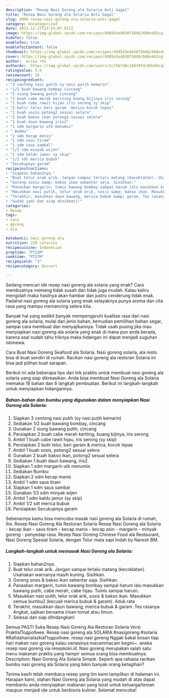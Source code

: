 ```yaml
---
description: "Resep Nasi Goreng ala Solaria Anti Gagal"
title: "Resep Nasi Goreng ala Solaria Anti Gagal"
slug: 2009-resep-nasi-goreng-ala-solaria-anti-gagal
category: Uncategorized
date: 2021-12-27T23:24:07.837Z
image: https://img-global.cpcdn.com/recipes/498543e4030f5848/680x482cq70/nasi-goreng-ala-solaria-foto-resep-utama.jpg
hideToc: false
enableToc: true
enableTocContent: false
thumbnail: https://img-global.cpcdn.com/recipes/498543e4030f5848/680x482cq70/nasi-goreng-ala-solaria-foto-resep-utama.jpg
cover: https://img-global.cpcdn.com/recipes/498543e4030f5848/680x482cq70/nasi-goreng-ala-solaria-foto-resep-utama.jpg
author:  erika rhn
authorAv:  https://img-global.cpcdn.com/users/2c7567d8c14d39fd/60x60cq50/avatar.jpg
ratingvalue: 3.6
reviewcount: 18
recipeingredient:
- "3 centong nasi putih sy nasi putih kemarin"
- "1/2 buah bawang bombay cincang"
- "2 siung bawang putih cincang"
- "2 buah cabe merah keriting buang bijinya iris serong"
- "1 buah cabe rawit hijau iris serong sy skip"
- "2 butir telur beri garam  merica kocok lepas"
- "1 buah sosis potong2 sesuai selera"
- "2 buah bakso ikan potong2 sesuai selera"
- "1 buah daun bawang iris2"
- "1 sdm margarin utk menumis"
- " Bumbu"
- "2 sdm kecap manis"
- "1 sdm saus tiram"
- "1 sdm saus sambal"
- "1/2 sdm minyak wijen"
- "1 sdm kaldu jamur sy skip"
- "1/2 sdt merica bubuk"
- "Secukupnya garam"
recipeinstructions:
- "Siapkan bahan2nya."
- "Buat telur orak arik. Jangan sampai terlalu matang (kecoklatan). Usahakan warnanya masih kuning. Sisihkan."
- "Goreng sosis &amp; bakso ikan sebentar saja. Sisihkan."
- "Panaskan margarin, tumis bawang bombay sampai harum lalu masukkan bawang putih, cabe merah, cabe hijau. Tumis sampai harum."
- "Masukkan nasi putih, telur orak arik, sosis &amp; bakso ikan. Masukkan semua bumbu2 (kecuali merica bubuk &amp; garam). Aduk rata"
- "Terakhir, masukkan daun bawang, merica bubuk &amp; garam. Tes rasanya. Angkat, sajikan bersama irisan tomat atau timun."
- "Sudah jadi dan siap dinikmati!"
categories:
- Resep
tags:
- nasi
- goreng
- ala

katakunci: nasi goreng ala 
nutrition: 229 calories
recipecuisine: Indonesian
preptime: "PT22M"
cooktime: "PT57M"
recipeyield: "3"
recipecategory: Dessert

---
```



Sedang mencari ide resep nasi goreng ala solaria yang enak? Cara membuatnya memang tidak susah dan tidak juga mudah. Kalau keliru mengolah maka hasilnya akan hambar dan justru cenderung tidak enak. Padahal nasi goreng ala solaria yang enak selayaknya punya aroma dan cita rasa yang mampu memancing selera kita.


Banyak hal yang sedikit banyak mempengaruhi kualitas rasa dari nasi goreng ala solaria, mulai dari jenis bahan, kemudian pemilihan bahan segar, sampai cara membuat dan menyajikannya. Tidak usah pusing jika mau menyiapkan nasi goreng ala solaria yang enak di mana pun anda berada, karena asal sudah tahu triknya maka hidangan ini dapat menjadi suguhan istimewa.

Cara Buat Nasi Goreng Seafood ala Solaria. Nasi goreng solaria, ala resto bisa di buat sendiri di rumah. Racikan nasi goreng ala restoran Solaria ini bisa jadi pilihan buat sarapan.


Berikut ini ada beberapa tips dan trik praktis untuk membuat nasi goreng ala solaria yang siap dikreasikan. Anda bisa membuat Nasi Goreng ala Solaria memakai 18 bahan dan 6 langkah pembuatan. Berikut ini langkah-langkah untuk menyiapkan hidangannya.

<!--inarticleads1-->

##### Bahan-bahan dan bumbu yang digunakan dalam menyiapkan Nasi Goreng ala Solaria:

1. Siapkan 3 centong nasi putih (sy nasi putih kemarin)
1. Sediakan 1/2 buah bawang bombay, cincang
1. Gunakan 2 siung bawang putih, cincang
1. Persiapkan 2 buah cabe merah keriting, buang bijinya, iris serong
1. Ambil 1 buah cabe rawit hijau, iris serong (sy skip)
1. Persiapkan 2 butir telur, beri garam &amp; merica, kocok lepas
1. Ambil 1 buah sosis, potong2 sesuai selera
1. Gunakan 2 buah bakso ikan, potong2 sesuai selera
1. Sediakan 1 buah daun bawang, iris2
1. Siapkan 1 sdm margarin utk menumis
1. Sediakan  Bumbu:
1. Siapkan 2 sdm kecap manis
1. Ambil 1 sdm saus tiram
1. Siapkan 1 sdm saus sambal
1. Gunakan 1/2 sdm minyak wijen
1. Ambil 1 sdm kaldu jamur (sy skip)
1. Ambil 1/2 sdt merica bubuk
1. Persiapkan Secukupnya garam


Sebenarnya kamu bisa mencoba masak nasi goreng ala Solaria di rumah, lho. Resep Nasi Goreng Ala Restoran Solaria Resep Nasi Goreng ala Solaria - kecap ikan - saus tiram - kecap manis - kecap asin - margarin - minyak goreng - penyedap rasa. Resep Nasi Goreng Chinese Food ala Restaurant, Nasi Goreng Spesial Solaria, dengan Telur mata sapi Indah by Naresh BM. 

<!--inarticleads2-->

##### Langkah-langkah untuk memasak Nasi Goreng ala Solaria:

1. Siapkan bahan2nya.
1. Buat telur orak arik. Jangan sampai terlalu matang (kecoklatan). Usahakan warnanya masih kuning. Sisihkan.
1. Goreng sosis &amp; bakso ikan sebentar saja. Sisihkan.
1. Panaskan margarin, tumis bawang bombay sampai harum lalu masukkan bawang putih, cabe merah, cabe hijau. Tumis sampai harum.
1. Masukkan nasi putih, telur orak arik, sosis &amp; bakso ikan. Masukkan semua bumbu2 (kecuali merica bubuk &amp; garam). Aduk rata
1. Terakhir, masukkan daun bawang, merica bubuk &amp; garam. Tes rasanya. Angkat, sajikan bersama irisan tomat atau timun.
1. Selesai dan siap dihidangkan!

Semua PASTI Suka Resep Nasi Goreng Ala Restoran Solaria Versi PraktisПодробнее. Resep nasi goreng ala SOLARIA #nasigoreng #solaria #RafidahainalazkiaПодробнее. resep nasi goreng Nggak bakal bosan tiap hari makan nasi goreng kalau variasinya macammacam begini~. aneka resep nasi goreng via resepkoki.id. Nasi goreng merupakan salah satu menu makanan praktis yang hampir semua orang bisa membuatnya. Description: Nasi Goreng Ala Solaria Simple. Seperti apa rahasia racikan bumbu nasi goreng ala Solaria yang bikin banyak orang ketagihan? 

Terima kasih telah membaca resep yang tim kami tampilkan di halaman ini. Harapan kami, olahan Nasi Goreng ala Solaria yang mudah di atas dapat membantu anda menyiapkan makanan yang lezat untuk keluarga/teman maupun menjadi ide untuk berbisnis kuliner. Selamat mencoba!
